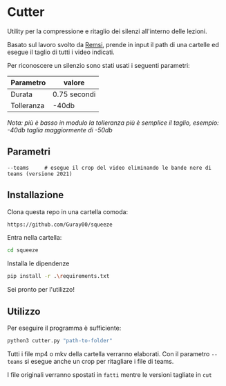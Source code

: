 # Cutter
Utility per la compressione e ritaglio dei silenzi all'interno delle lezioni. 

Basato sul lavoro svolto da [Remsi](https://github.com/bambax/Remsi), prende in input il path di una cartelle ed esegue il taglio di tutti i video indicati.

Per riconoscere un silenzio sono stati usati i seguenti parametri:

|Parametro| valore|
|----|-----|
|Durata| 0.75 secondi|
| Tolleranza| -40db |

_Nota: più è basso in modulo la tolleranza più è semplice il taglio, esempio: -40db taglia maggiormente di -50db_

## Parametri
```text
--teams 	# esegue il crop del video eliminando le bande nere di teams (versione 2021)
```

## Installazione

Clona questa repo in una cartella comoda:
```bash
https://github.com/Guray00/squeeze
```

Entra nella cartella:
```bash
cd squeeze
```

Installa le dipendenze
```bash
pip install -r .\requirements.txt
```
Sei pronto per l'utilizzo!

## Utilizzo
Per eseguire il programma è sufficiente:
```bash
python3 cutter.py "path-to-folder"
```

Tutti i file mp4 o mkv della cartella verranno elaborati. Con il parametro `--teams` si esegue anche un crop per ritagliare i file di teams.

I file originali verranno spostati in `fatti` mentre le versioni tagliate in `cut`